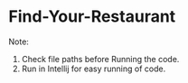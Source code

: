 # Find-Your-Restaurant

Note:

1. Check file paths before Running the code.
2. Run in Intellij for easy running of code.
